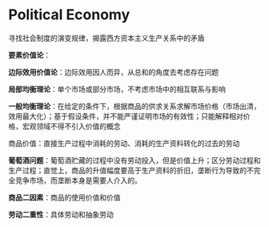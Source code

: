 # Political Economy

寻找社会制度的演变规律，揭露西方资本主义生产关系中的矛盾

**要素价值论**：

**边际效用价值论**：边际效用因人而异，从总和的角度去考虑存在问题

**局部均衡理论**：单个市场或部分市场，不考虑市场中的相互联系与影响

**一般均衡理论**：在给定的条件下，根据商品的供求关系求解市场价格（市场出清，效用最大化）；基于假设条件，并不能严谨证明市场的有效性；只能解释相对价格，宏观领域不得不引入价值的概念

商品价值：直接生产过程中消耗的劳动、消耗的生产资料转化的过去的劳动

**葡萄酒问题**：葡萄酒贮藏的过程中没有劳动投入，但是价值上升；区分劳动过程和生产过程；直觉上，商品的升值幅度要高于生产资料的折旧，垄断行为导致的不完全竞争市场，而垄断本身是需要人介入的。

**商品二因素**：商品的使用价值和价值

**劳动二重性**：具体劳动和抽象劳动